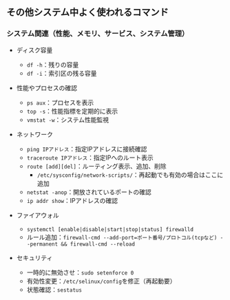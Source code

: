 ## その他システム中よく使われるコマンド



### システム関連（性能、メモリ、サービス、システム管理）

- ディスク容量
  - `df -h`：残りの容量
  - `df -i`：索引区の残る容量



- 性能やプロセスの確認
  - `ps aux`：プロセスを表示
  - `top -s`：性能指標を定期的に表示
  - `vmstat -w`：システム性能監視



- ネットワーク
  - `ping IPアドレス`：指定IPアドレスに接続確認
  - `traceroute IPアドレス`：指定IPへのルート表示
  - `route [add][del]`：ルーティング表示、追加、削除
    - `/etc/sysconfig/network-scripts/`：再起動でも有効の場合はここに追加
  - `netstat -anop`：開放されているポートの確認
  - `ip addr show`：IPアドレスの確認



- ファイアウォル
  - `systemctl [enable|disable|start|stop|status] firewalld`
  - ルール追加：`firewall-cmd --add-port=ポート番号/プロトコル(tcpなど) --permanent && firewall-cmd --reload`



- セキュリティ
  - 一時的に無効させ：`sudo setenforce 0`
  - 有効性変更：`/etc/selinux/config`を修正（再起動要）
  - 状態確認：`sestatus`

<!--
# システム自動化

- サービス紹介
- 自動化スクリプト
-->
